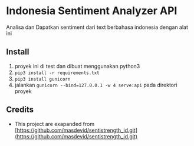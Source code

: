 # Indonesia Sentiment Analyzer API

Analisa dan Dapatkan sentiment dari text berbahasa indonesia dengan alat ini

## Install

1. proyek ini di test dan dibuat menggunakan python3
1. `pip3 install -r requirements.txt`
2. `pip3 install gunicorn`
3. jalankan `gunicorn --bind=127.0.0.1 -w 4 serve:api` pada direktori proyek

## Credits

- This project are exapanded from [https://github.com/masdevid/sentistrength_id.git](https://github.com/masdevid/sentistrength_id.git)
